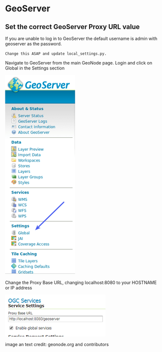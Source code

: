 # GeoServer

## Set the correct GeoServer Proxy URL value

If you are unable to log in to GeoServer the default username is admin with geoserver as the password. 

`Change this ASAP and update local_settings.py.`

Navigate to GeoServer from the main GeoNode page. Login and click on Global in the Settings section

![geoserver_settings_global.png](https://github.com/BrcMapsTeam/geonode_user_guides/blob/master/img/geoserver_settings_global.png "geoserver_settings_global.png")

Change the Proxy Base URL, changing localhost:8080 to your HOSTNAME or IP address

![geoserver_settings_global_url.png](https://github.com/BrcMapsTeam/geonode_user_guides/blob/master/img/geoserver_serttings_global_url.PNG "geoserver_settings_global_url.png")





image an text credit: geonode.org and contributors
